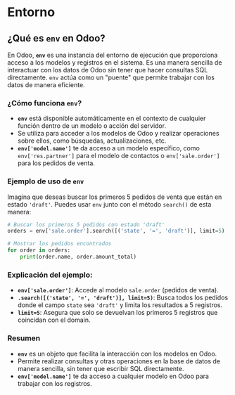 # Entorno

## ¿Qué es `env` en Odoo?

En Odoo, **`env`** es una instancia del entorno de ejecución que proporciona acceso a los modelos y registros en el sistema. Es una manera sencilla de interactuar con los datos de Odoo sin tener que hacer consultas SQL directamente. `env` actúa como un "puente" que permite trabajar con los datos de manera eficiente.

### ¿Cómo funciona `env`?

- **`env`** está disponible automáticamente en el contexto de cualquier función dentro de un modelo o acción del servidor.
- Se utiliza para acceder a los modelos de Odoo y realizar operaciones sobre ellos, como búsquedas, actualizaciones, etc.
- **`env['model.name']`** te da acceso a un modelo específico, como `env['res.partner']` para el modelo de contactos o `env['sale.order']` para los pedidos de venta.

### Ejemplo de uso de `env`

Imagina que deseas buscar los primeros 5 pedidos de venta que están en estado `'draft'`. Puedes usar `env` junto con el método `search()` de esta manera:

```python
# Buscar los primeros 5 pedidos con estado 'draft'
orders = env['sale.order'].search([('state', '=', 'draft')], limit=5)

# Mostrar los pedidos encontrados
for order in orders:
    print(order.name, order.amount_total)
```

### Explicación del ejemplo:
- **`env['sale.order']`**: Accede al modelo `sale.order` (pedidos de venta).
- **`.search([('state', '=', 'draft')], limit=5)`**: Busca todos los pedidos donde el campo `state` sea `'draft'` y limita los resultados a 5 registros.
- **`limit=5`**: Asegura que solo se devuelvan los primeros 5 registros que coincidan con el domain.

### Resumen

- **`env`** es un objeto que facilita la interacción con los modelos en Odoo.
- Permite realizar consultas y otras operaciones en la base de datos de manera sencilla, sin tener que escribir SQL directamente.
- **`env['model.name']`** te da acceso a cualquier modelo en Odoo para trabajar con los registros.
